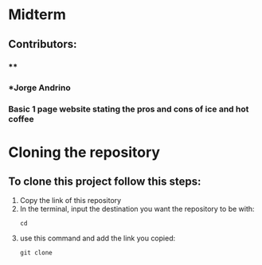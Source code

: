 # Midterm

## Contributors:

### **
### *Jorge Andrino

### Basic 1 page website stating the pros and cons of ice and hot coffee

# Cloning the repository

## To clone this project follow this steps:

 1. Copy the link of this repository
 2. In the terminal, input the destination you want the repository to be with:
    ```
    cd 
    ```
 3. use this command and add the link you copied:
    ```
    git clone
    ```



